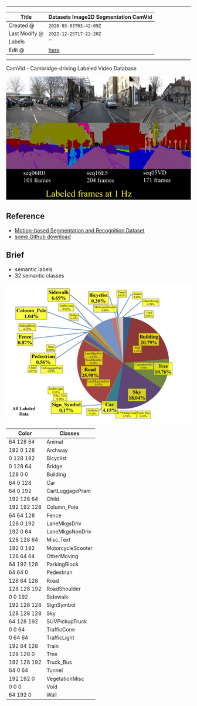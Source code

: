 -----

| Title         | Datasets Image2D Segmentation CamVid                 |
| ------------- | ---------------------------------------------------- |
| Created @     | `2020-03-03T03:42:09Z`                               |
| Last Modify @ | `2022-12-25T17:22:20Z`                               |
| Labels        | \`\`                                                 |
| Edit @        | [here](https://github.com/junxnone/aiwiki/issues/88) |

-----

CamVid - Cambridge-driving Labeled Video Database

![image](media/213c57c98fbd5d3e17f8ff142a160bd189fff583.png)

## Reference

  - [Motion-based Segmentation and Recognition
    Dataset](http://mi.eng.cam.ac.uk/research/projects/VideoRec/CamVid/)
  - [some Github
    download](https://github.com/alexgkendall/SegNet-Tutorial/tree/master/CamVid)

## Brief

  - semantic labels
  - 32 semantic classes

![image](media/2bf3d4f4eb905dce38df297a21abe165d8e3fca3.png)

| Color       | Classes           |
| ----------- | ----------------- |
| 64 128 64   | Animal            |
| 192 0 128   | Archway           |
| 0 128 192   | Bicyclist         |
| 0 128 64    | Bridge            |
| 128 0 0     | Building          |
| 64 0 128    | Car               |
| 64 0 192    | CartLuggagePram   |
| 192 128 64  | Child             |
| 192 192 128 | Column\_Pole      |
| 64 64 128   | Fence             |
| 128 0 192   | LaneMkgsDriv      |
| 192 0 64    | LaneMkgsNonDriv   |
| 128 128 64  | Misc\_Text        |
| 192 0 192   | MotorcycleScooter |
| 128 64 64   | OtherMoving       |
| 64 192 128  | ParkingBlock      |
| 64 64 0     | Pedestrian        |
| 128 64 128  | Road              |
| 128 128 192 | RoadShoulder      |
| 0 0 192     | Sidewalk          |
| 192 128 128 | SignSymbol        |
| 128 128 128 | Sky               |
| 64 128 192  | SUVPickupTruck    |
| 0 0 64      | TrafficCone       |
| 0 64 64     | TrafficLight      |
| 192 64 128  | Train             |
| 128 128 0   | Tree              |
| 192 128 192 | Truck\_Bus        |
| 64 0 64     | Tunnel            |
| 192 192 0   | VegetationMisc    |
| 0 0 0       | Void              |
| 64 192 0    | Wall              |
